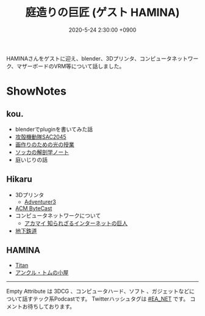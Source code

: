 ﻿---
actor_ids:
  - kou
  - hikaru
  - HAMINA
audio_file_path: /audio/26.mp3
audio_file_size: 34MB
date: 2020-5-24 2:30:00 +0900
description: HAMINAさんをゲストに迎え、blender、3Dプリンタ、コンピュータネットワーク、マザーボードのVRM等について話しました。
duration: "74:40"
layout: article
title: 26. 庭造りの巨匠 (ゲスト HAMINA)
---

HAMINAさんをゲストに迎え、blender、3Dプリンタ、コンピュータネットワーク、マザーボードのVRM等について話しました。

# ShowNotes
## kou.
- blenderでpluginを書いてみた話
- [攻殻機動隊SAC2045](https://www.ghostintheshell-sac2045.jp/)
- [画作りのための光の授業](https://www.amazon.co.jp/dp/B0819L5W6R/)
- [ソッカの解剖学ノート](https://www.amazon.co.jp/dp/4274507157)
- 庭いじりの話

## Hikaru
- 3Dプリンタ
    - [Adventurer3](https://flashforge.co.jp/adventurer3/)
- [ACM ByteCast](https://learning.acm.org/bytecast)
- コンピュータネットワークについて
    - [アカマイ 知られざるインターネットの巨人](https://www.amazon.co.jp/dp/B00MIFE3BC)
- [地下鉄道](https://www.amazon.co.jp/dp/B077ZTLJ5T/)

## HAMINA
- [Titan](https://www.unihertz.com/ja_JP/shop/product/titan-39)
- [アンクル・トムの小屋](https://www.amazon.co.jp/dp/4750345113/)

---

Empty Attribute は 3DCG 、コンピュータハード、ソフト 、ガジェットなどについて話すテック系Podcastです。
Twitterハッシュタグは [#EA_NET](https://twitter.com/intent/tweet?hashtags=EA_Net) です。
コメントお待ちしております。